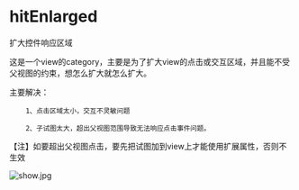 # hitEnlarged
扩大控件响应区域

这是一个view的category，主要是为了扩大view的点击或交互区域，并且能不受父视图的约束，想怎么扩大就怎么扩大。

主要解决：

        1、点击区域太小，交互不灵敏问题

        2、子试图太大，超出父视图范围导致无法响应点击事件问题。
        
【注】如要超出父视图点击，要先把试图加到view上才能使用扩展属性，否则不生效
        
![show.jpg](https://upload-images.jianshu.io/upload_images/2953881-49c2926fd74e9f91.jpg?imageMogr2/auto-orient/strip%7CimageView2/2/w/1240)
